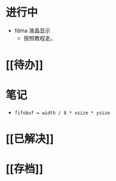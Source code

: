# 进行中
- fdma 液晶显示
	- 按照教程走。
# [[待办]]

# 笔记
- `fifobuf = width / 8 * xsize * ysize`
# [[已解决]]

# [[存档]]